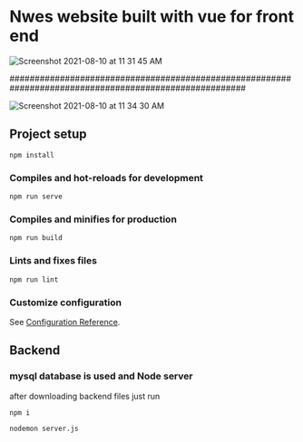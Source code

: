 # Nwes website built with vue for front end 
![Screenshot 2021-08-10 at 11 31 45 AM](https://user-images.githubusercontent.com/79317062/128817664-5fbd0313-f634-4333-81c9-0773d0100fc6.png)


#######################################################################################################


![Screenshot 2021-08-10 at 11 34 30 AM](https://user-images.githubusercontent.com/79317062/128817741-8ce47edb-e8c2-4470-aaf3-bf15e2b6146f.png)



## Project setup
```
npm install
```

### Compiles and hot-reloads for development
```
npm run serve
```

### Compiles and minifies for production
```
npm run build
```

### Lints and fixes files
```
npm run lint
```

### Customize configuration
See [Configuration Reference](https://cli.vuejs.org/config/).
##
## Backend
### mysql database is used and Node server 

after downloading backend files just run
```
npm i

nodemon server.js
```
